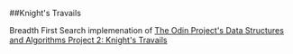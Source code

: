 ##Knight's Travails

Breadth First Search implemenation of [The Odin Project's Data Structures and Algorithms Project 2: Knight's Travails](http://www.theodinproject.com/ruby-programming/data-structures-and-algorithms)